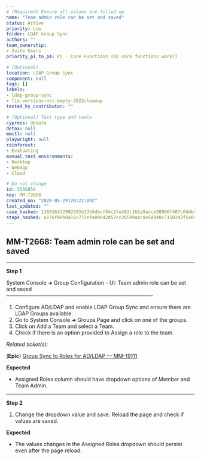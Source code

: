 ```yaml
---
# (Required) Ensure all values are filled up
name: "Team admin role can be set and saved"
status: Active
priority: Low
folder: LDAP Group Sync
authors: ""
team_ownership:
- Suite Users
priority_p1_to_p4: P2 - Core Functions (Do core functions work?)

# (Optional)
location: LDAP Group Sync
component: null
tags: []
labels:
- ldap-group-sync
- fix-versions-not-empty-2022cleanup
tested_by_contributor: ""

# (Optional) Test type and tools
cypress: Update
detox: null
mmctl: null
playwright: null
rainforest:
- Evaluating
manual_test_environments:
- Desktop
- Webapp
- Cloud

# Do not change
id: 5566854
key: MM-T2668
created_on: "2020-05-29T20:22:09Z"
last_updated: ""
case_hashed: 136016332902502e13b5dbcf94c2fe492c161e9acce98900f407c04db9244ae53ae83209c49bd11b6cd00ec056b3092a
steps_hashed: a176f09b0416c772efa89942d57cc28509aacae5d948c7150247f5a09675caf0949e6bba3bd6ba179b16b8ad206718f4
---
```


<!-- (Auto-generated) Based on frontmatter's "key" and "name" -->

## MM-T2668: Team admin role can be set and saved

---

**Step 1**

System Console ➜ Group Configuration - UI: Team admin role can be set and saved\
————————————————————————————

1. Configure AD/LDAP and enable LDAP Group Sync and ensure there are LDAP Groups available.
2. Go to System Console ➜ Groups Page and click on one of the groups.
3. Click on Add a Team and select a Team.
4. Check if there is an option provided to Assign a role to the team.

_Related ticket(s):_

(**Epic**) [Group Sync to Roles for AD/LDAP — MM-19111](https://mattermost.atlassian.net/browse/MM-19111)

**Expected**

- Assigned Roles column should have dropdown options of Member and Team Admin.

---

**Step 2**

1. Change the dropdown value and save. Reload the page and check if values are saved.

**Expected**

- The values changes in the Assigned Roles dropdown should persist even after the page reload.
